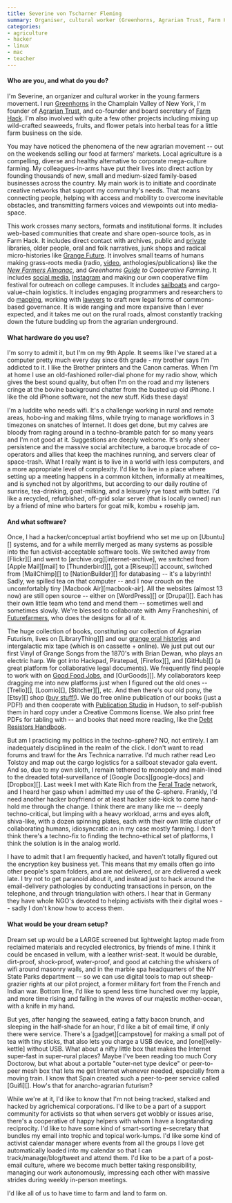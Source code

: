 ```yaml
---
title: Severine von Tscharner Fleming
summary: Organiser, cultural worker (Greenhorns, Agrarian Trust, Farm Hack)
categories:
- agriculture
- hacker
- linux
- mac
- teacher
---
```


#### Who are you, and what do you do?

I'm Severine, an organizer and cultural worker in the young farmers movement. I run [Greenhorns](http://www.thegreenhorns.net/ "A non-profit promoting young farmers.") in the Champlain Valley of New York, I'm founder of [Agrarian Trust](http://agrariantrust.org/ "A sustainable agriculture trust."), and co-founder and board secretary of [Farm Hack](http://farmhack.org/app/ "A community of farm hackers."). I'm also involved with quite a few other projects including mixing up wild-crafted seaweeds, fruits, and flower petals into herbal teas for a little farm business on the side.

You may have noticed the phenomena of the new agrarian movement -- out on the weekends selling our food at farmers' markets. Local agriculture is a compelling, diverse and healthy alternative to corporate mega-culture farming. My colleagues-in-arms have put their lives into direct action by founding thousands of new, small and medium-sized family-based businesses across the country. My main work is to initiate and coordinate creative networks that support my community's needs. That means connecting people, helping with access and mobility to overcome inevitable obstacles, and transmitting farmers voices and viewpoints out into media-space.

This work crosses many sectors, formats and institutional forms. It includes web-based communities that create and share open-source tools, as in Farm Hack. It includes direct contact with archives, public and [private](http://www.prelingerlibrary.org/home/about/ "A research library in San Francisco.") libraries, older people, oral and folk narratives, junk shops and radical micro-histories like [Grange Future](http://grangefuture.org/ "A non-profit agriculture organisation."). It involves small teams of humans making grass-roots media (radio, [video](http://ourland.tv/ "A film series about food and farms."), anthologies/publications) like the [*New Farmers Almanac*](http://www.thegreenhorns.net/category/media/almanac/ "An almanac for new farmers."), and *Greenhorns [Guide](http://www.thegreenhorns.net/category/resources/guidebooks/ "Guidebooks for farming.") to Cooperative Farming*. It includes [social media](https://thegreenhorns.wordpress.com/ "The Greenhorns weblog."), [Instagram](https://instagram.com/thegreenhorns/ "The Greenhorns Instagram account.") and making our own cooperative film festival for outreach on college campuses. It includes [sailboats](http://www.thegreenhorns.net/mainesailfreight/ "The Greenhorns sailboat system.") and cargo-value-chain logistics. It includes engaging programmers and researchers to do [mapping](http://www.serveyourcountryfood.net "A map service for farmer.s"), working with [lawyers](http://www.theselc.org/ "A law center for economic empowerment.") to craft new legal forms of commons-based governance. It is wide ranging and more expansive than I ever expected, and it takes me out on the rural roads, almost constantly tracking down the future budding up from the agrarian underground.

#### What hardware do you use?

I'm sorry to admit it, but I'm on my 9th Apple. It seems like I've stared at a computer pretty much every day since 6th grade - my brother says I'm addicted to it. I like the Brother printers and the Canon cameras. When I'm at home I use an old-fashioned roller-dial phone for my radio show, which gives the best sound quality, but often I'm on the road and my listeners cringe at the bovine background chatter from the busted up old iPhone. I like the old iPhone software, not the new stuff. Kids these days!

I'm a luddite who needs wifi. It's a challenge working in rural and remote areas, hobo-ing and making films, while trying to manage workflows in 3 timezones on snatches of Internet. It does get done, but my calves are bloody from raging around in a techno-bramble patch for so many years and I'm not good at it. Suggestions are deeply welcome. It's only sheer persistence and the massive social architecture, a baroque brocade of co-operators and allies that keep the machines running, and servers clear of space-trash. What I really want is to live in a world with less computers, and a more appropriate level of complexity. I'd like to live in a place where setting up a meeting happens in a common kitchen, informally at mealtimes, and is synched not by algorithms, but according to our daily routine of sunrise, tea-drinking, goat-milking, and a leisurely rye toast with butter. I'd like a recycled, refurbished, off-grid solar server (that is locally owned) run by a friend of mine who barters for goat milk, kombu + rosehip jam.

#### And what software?

Once, I had a hacker/conceptual artist boyfriend who set me up on [Ubuntu][] systems, and for a while merrily merged as many systems as possible into the fun activist-acceptable software tools. We switched away from [Flickr][] and went to [archive.org][internet-archive], we switched from [Apple Mail][mail] to [Thunderbird][], got a [Riseup][] account, switched from [MailChimp][] to [NationBuilder][] for databasing -- it's a labyrinth! Sadly, we spilled tea on that computer -- and I now crouch on the uncomfortably tiny [Macbook Air][macbook-air]. All the websites (almost 13 now) are still open source -- either on [WordPress][] or [Drupal][]. Each has their own little team who tend and mend them -- sometimes well and sometimes slowly. We're blessed to collaborate with Amy Francheshini, of [Futurefarmers](http://www.futurefarmers.com/ "A design agency."), who does the designs for all of it.

The huge collection of books, constituting our collection of Agrarian Futurism, lives on [LibraryThing][] and our [grange oral histories](http://grangefuture.org/oral-histories/ "A collection of Grange recordings.") and intergalactic mix tape (which is on cassette + online). We just put out our first Vinyl of Grange Songs from the 1870's with Brian Dewan, who plays an electric harp. We got into Hackpad, Piratepad, [Firefox][], and [GitHub][] (a great platform for collaborative legal documents). We frequently find people to work with on [Good Food Jobs](http://www.goodfoodjobs.com/ "A food-based job search engine."), and [OurGoods][]. My collaborators keep dragging me into new platforms just when I figured out the old ones -- [Trello][], [Loomio][], [Stitcher][], etc. And then there's our old pony, the [Etsy][] shop ([buy stuff!](https://www.etsy.com/shop/greenhorns "The Greenhorns Etsy store.")). We do free online publication of our books (just a PDF!) and then cooperate with [Publication Studio](http://www.publicationstudio.biz/ "A book publisher.") in Hudson, to self-publish them in hard copy under a Creative Commons license. We also print free PDFs for tabling with -- and books that need more reading, like the [Debt Resistors Handbook](http://strikedebt.org/The-Debt-Resistors-Operations-Manual.pdf "A PDF book about fighting the debt system.").

But am I practicing my politics in the techno-sphere? NO, not entirely. I am inadequately disciplined in the realm of the click. I don't want to read forums and trawl for the Ars Technica narrative. I'd much rather read Leo Tolstoy and map out the cargo logistics for a sailboat stevador gala event. And so, due to my own sloth, I remain tethered to monopoly and main-lined to the dreaded total-surveillance of [Google Docs][google-docs] and [Dropbox][]. Last week I met with Kate Rich from the [Feral Trade](http://www.feraltrade.org/ "A social-networks-based goods trading system.") network, and I heard her gasp when I admitted my use of the G-sphere. Frankly, I'd need another hacker boyfriend or at least hacker side-kick to come hand-hold me through the change. I think there are many like me -- deeply techno-critical, but limping with a heavy workload, arms and eyes aloft, shiva-like, with a dozen spinning plates, each with their own little cluster of collaborating humans, idiosyncratic an in my case mostly farming. I don't think there's a techno-fix to finding the techno-ethical set of platforms, I think the solution is in the analog world.

I have to admit that I am frequently hacked, and haven't totally figured out the encryption key business yet. This means that my emails often go into other people's spam folders, and are not delivered, or are delivered a week late. I try not to get paranoid about it, and instead just to hack around the email-delivery pathologies by conducting transactions in person, on the telephone, and through triangulation with others. I hear that in Germany they have whole NGO's devoted to helping activists with their digital woes -- sadly I don't know how to access them.

#### What would be your dream setup?

Dream set up would be a LARGE screened but lightweight laptop made from reclaimed materials and recycled electronics, by friends of mine. I think it could be encased in vellum, with a leather wrist-seat. It would be durable, dirt-proof, shock-proof, water-proof, and good at catching the whiskers of wifi around masonry walls, and in the marble spa headquarters of the NY State Parks department -- so we can use digital tools to map out sheep-grazier rights at our pilot project, a former military fort from the French and Indian war. Bottom line, I'd like to spend less time hunched over my lappie, and more time rising and falling in the waves of our majestic mother-ocean, with a knife in my hand.

But yes, after hanging the seaweed, eating a fatty bacon brunch, and sleeping in the half-shade for an hour, I'd like a bit of email time, if only there were service. There's a [gadget][campstove] for making a small pot of tea with tiny sticks, that also lets you charge a USB device, and [one][kelly-kettle] without USB. What about a nifty little box that makes the Internet super-fast in super-rural places? Maybe I've been reading too much Cory Doctorow, but what about a portable "outer-net type device" or peer-to-peer mesh box that lets me get Internet whenever needed, especially from a moving train. I know that Spain created such a peer-to-peer service called [Guifi][]. How's that for anarcho-agrarian futurism?

While we're at it, I'd like to know that I'm not being tracked, stalked and hacked by agrichemical corporations. I'd like to be a part of a support community for activists so that when servers get wobbly or issues arise, there's a cooperative of happy helpers with whom I have a longstanding reciprocity. I'd like to have some kind of smart-sorting e-secretary that bundles my email into trophic and topical work-lumps. I'd like some kind of activist calendar manager where events from all the groups I love get automatically loaded into my calendar so that I can track/manage/blog/tweet and attend them. I'd like to be a part of a post-email culture, where we become much better taking responsibility, managing our work autonomously, impressing each other with massive strides during weekly in-person meetings.

I'd like all of us to have time to farm and land to farm on.